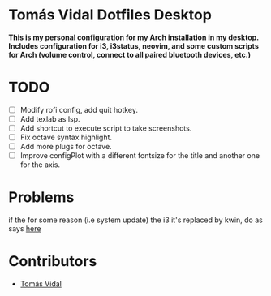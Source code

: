 # Tomás Vidal Dotfiles Desktop
__This is my personal configuration for my Arch installation in my desktop. Includes configuration for i3, i3status, neovim, and some custom scripts for Arch (volume control, connect to all paired bluetooth devices, etc.)__

# TODO
- [ ] Modify rofi config, add quit hotkey.
- [ ] Add texlab as lsp.
- [ ] Add shortcut to execute script to take screenshots.
- [ ] Fix octave syntax highlight.
- [ ] Add more plugs for octave.
- [ ] Improve configPlot with a different fontsize for the title and another one for the axis.

# Problems
if the for some reason (i.e system update) the i3 it's replaced by kwin, do as says [here](https://maxnatt.gitlab.io/posts/kde-plasma-with-i3wm/)

# Contributors
- [Tomás Vidal](https://github.com/TomiVidal99)
